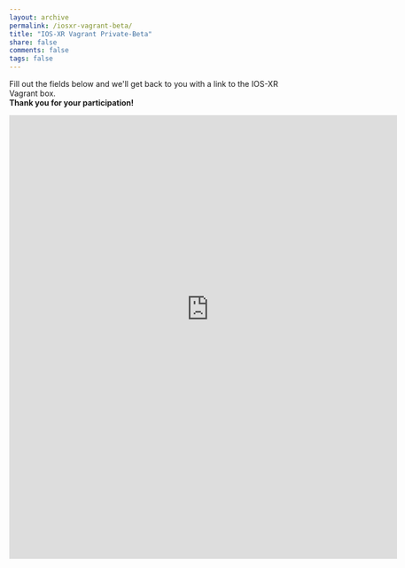 ```yaml
---
layout: archive
permalink: /iosxr-vagrant-beta/
title: "IOS-XR Vagrant Private-Beta"
share: false
comments: false
tags: false
---
```


  
  
Fill out the fields below and we'll get back to you with a link to the
IOS-XR Vagrant box.  
**Thank you for your participation!**

<div style="width: 700px; height: 800px; overflow: hidden">
<iframe src="https://docs.google.com/forms/d/1BFB-YEhllLuUQqPCxH5Z9UljtkyKLxyMG7lPmYEXReg/viewform?embedded=true" width="760" height="900" frameborder="0" marginheight="0" marginwidth="0" style="position: relative; top: -100px; left: -20px">Loading...</iframe>
</div>
